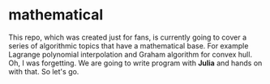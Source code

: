 # mathematical
This repo, which was created just for fans, is currently going to cover a series of algorithmic topics that have a mathematical base. For example Lagrange polynomial interpolation and Graham algorithm for convex hull.
Oh, I was forgetting. We are going to write program with **Julia** and hands on with that. So let's go.
